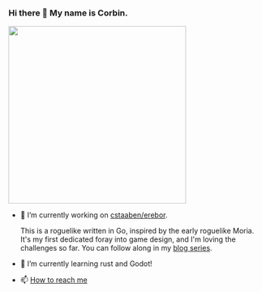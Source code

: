 ### Hi there 👋 My name is Corbin.

<p>
    <a href="https://vaunt.dev">
        <img src="https://api.vaunt.dev/v1/github/entities/cstaaben/contributions?format=svg" width="350" />
    </a>
</p>

- 🔭 I’m currently working on [cstaaben/erebor](https://github.com/cstaaben/erebor).
  
  This is a roguelike written in Go, inspired by the early roguelike Moria. It's my first dedicated foray into game design, and I'm loving the
  challenges so far. You can follow along in my [blog series](https://cstaaben.github.io/tags/roguelike/).

- 🌱 I’m currently learning rust and Godot!

- 📫 [How to reach me](https://cstaaben.github.io/#contact)

<!--
**cstaaben/cstaaben** is a ✨ _special_ ✨ repository because its `README.md` (this file) appears on your GitHub profile.

Here are some ideas to get you started:



- 👯 I’m looking to collaborate on ...
- 🤔 I’m looking for help with ...
- 💬 Ask me about ...
- 😄 Pronouns: ...
- ⚡ Fun fact: ...
-->
